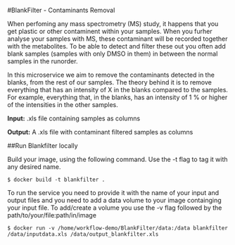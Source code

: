 #BlankFilter - Contaminants Removal

When perfoming any mass spectrometry (MS) study, it happens that you get plastic or other contaminent within your samples. When you furher analyse your samples with MS, these contaminant will be recorded together with the metabolites. To be able to detect and filter these out you often add blank samples (samples with only DMSO in them)  in between the normal samples in the runorder.

In this microservice we aim to remove the contaminants detected in the blanks, from the rest of our samples. The theory behind it is to remove everything that has an intensity of X in the blanks compared to the samples. For example, everything that, in the blanks, has an intensity of 1 % or higher of the intensities in the other samples.

**Input:** .xls file containing samples as columns

**Output:** A .xls file with contaminant filtered samples as columns

##Run Blankfilter locally

Build your image, using the following command. Use the -t flag to tag it with any desired name.

```
$ docker build -t blankfilter .
```

To run the service you need to provide it with the name of your input and output files and you need to add a data volume to your image containging your input file. To add/create a volume you use the -v flag followed by the path/to/your/file:path/in/image

```
$ docker run -v /home/workflow-demo/BlankFilter/data:/data blankfilter /data/inputdata.xls /data/output_blankfilter.xls
```
